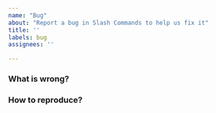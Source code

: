 ```yaml
---
name: "Bug"
about: "Report a bug in Slash Commands to help us fix it"
title: ''
labels: bug
assignees: ''

---
```

### What is wrong?

<!-- Brief description of the bug (what is not working as expected) -->

### How to reproduce?

<!-- Step by step instructions on how to reproduce the bug -->

